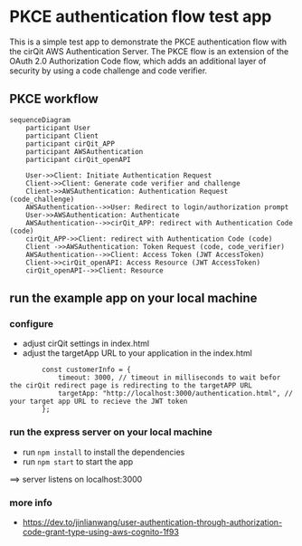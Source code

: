 # PKCE authentication flow test app

This is a simple test app to demonstrate the PKCE authentication flow with the cirQit AWS Authentication Server.
The PKCE flow is an extension of the OAuth 2.0 Authorization Code flow, which adds an additional layer of security by using a code challenge and code verifier.

## PKCE workflow
``` mermaid
sequenceDiagram
    participant User
    participant Client
    participant cirQit_APP
    participant AWSAuthentication
    participant cirQit_openAPI

    User->>Client: Initiate Authentication Request
    Client->>Client: Generate code verifier and challenge
    Client->>AWSAuthentication: Authentication Request (code_challenge)
    AWSAuthentication-->>User: Redirect to login/authorization prompt
    User->>AWSAuthentication: Authenticate
    AWSAuthentication-->>cirQit_APP: redirect with Authentication Code (code)
    cirQit_APP->>Client: redirect with Authentication Code (code)
    Client ->>AWSAuthentication: Token Request (code, code_verifier)
    AWSAuthentication-->>Client: Access Token (JWT AccessToken)
    Client->>cirQit_openAPI: Access Resource (JWT AccessToken)
    cirQit_openAPI-->>Client: Resource

```


## run the example app on your local machine
### configure
* adjust cirQit settings in index.html
* adjust the targetApp URL to your application in the index.html
```aiignore
        const customerInfo = {
            timeout: 3000, // timeout in milliseconds to wait befor the cirQit redirect page is redirecting to the targetAPP URL 
            targetApp: "http://localhost:3000/authentication.html", // your target app URL to recieve the JWT token
        };
```

### run the express server on your local machine
* run `npm install` to install the dependencies
* run `npm start` to start the app

==> server listens on localhost:3000



### more info
* https://dev.to/jinlianwang/user-authentication-through-authorization-code-grant-type-using-aws-cognito-1f93